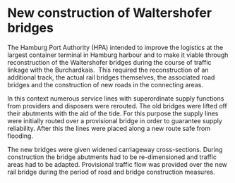 # New construction of Waltershofer bridges

The Hamburg Port Authority (HPA) intended to improve the logistics at
 the largest container terminal in Hamburg harbour and to make it viable
 through reconstruction of the Waltershofer bridges during the course of
 traffic linkage with the Burchardkais.  This required the 
reconstruction of an additional track, the actual rail bridges 
themselves, the associated road bridges and the construction of new 
roads in the connecting areas.

In this context numerous service lines with superordinate supply 
functions from providers and disposers were rerouted. The old bridges 
were lifted off their abutments with the aid of the tide. For this 
purpose the supply lines were initially routed over a provisional bridge
 in order to guarantee supply reliability. After this the lines were 
placed along a new route safe from flooding.

The new bridges were given widened carriageway cross-sections. During
 construction the bridge abutments had to be re-dimensioned and traffic 
areas had to be adapted. Provisional traffic flow was provided over the 
new rail bridge during the period of road and bridge construction 
measures.